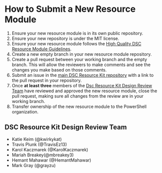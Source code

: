 # How to Submit a New Resource Module

1. Ensure your new resource module is in its own public repository.
1. Ensure your new repository is under the MIT license.
1. Ensure your new resource module follows the [High Quality DSC Resource Module Guidelines](https://github.com/PowerShell/DscResources/blob/master/HighQualityModuleGuidelines.md).
1. Create a new empty branch in your new resource module repository.
1. Create a pull request between your working branch and the empty branch.
This will allow the reviewers to make comments and see the changes you make based on those comments.
1. Submit an issue in the [main DSC Resource Kit repository](https://github.com/PowerShell/DscResources) with a link to the pull request in your repository.
1. Once **at least three** members of the [Dsc Resource Kit Design Review Team](#dsc-resource-kit-design-review-team) have reviewed and approved the new resource module, close the pull request, making sure all changes from the review are in your working branch.
1. Transfer ownership of the new resource module to the PowerShell organization.

## DSC Resource Kit Design Review Team
- Katie Keim (@kwirkykat)
- Travis Plunk (@TravisEz13)
- Karol Kaczmarek (@KarolKaczmarek)
- Mariah Breakey(@mbreakey3)
- Hemant Mahawar (@HemantMahawar)
- Mark Gray (@grayzu)
